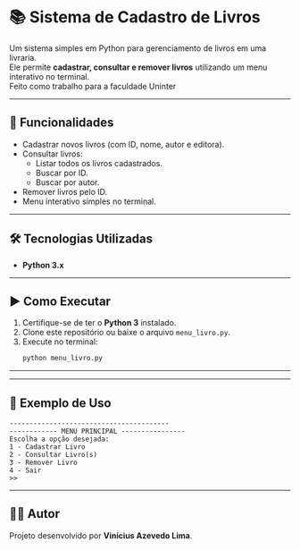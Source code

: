 # 📚 Sistema de Cadastro de Livros

Um sistema simples em Python para gerenciamento de livros em uma livraria.  
Ele permite **cadastrar, consultar e remover livros** utilizando um menu interativo no terminal.   
Feito como trabalho para a faculdade Uninter

---

## 🚀 Funcionalidades
- Cadastrar novos livros (com ID, nome, autor e editora).
- Consultar livros:
  - Listar todos os livros cadastrados.
  - Buscar por ID.
  - Buscar por autor.
- Remover livros pelo ID.
- Menu interativo simples no terminal.

---

## 🛠️ Tecnologias Utilizadas
- **Python 3.x**

---

## ▶️ Como Executar
1. Certifique-se de ter o **Python 3** instalado.
2. Clone este repositório ou baixe o arquivo `menu_livro.py`.
3. Execute no terminal:
   ```bash
   python menu_livro.py
   ```

---


---

## 📖 Exemplo de Uso
```
----------------------------------------
------------ MENU PRINCIPAL ----------------
Escolha a opção desejada:
1 - Cadastrar Livro
2 - Consultar Livro(s)
3 - Remover Livro
4 - Sair
>> 
```

---

## 👨‍💻 Autor
Projeto desenvolvido por **Vinícius Azevedo Lima**.

